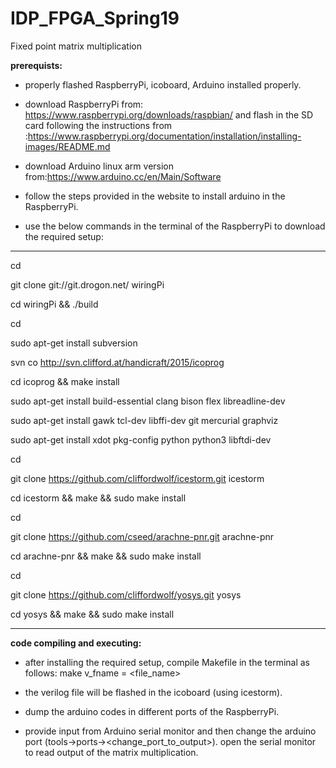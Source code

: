 # IDP_FPGA_Spring19
Fixed point matrix multiplication

**prerequists:**
  * properly flashed RaspberryPi, icoboard, Arduino installed properly.
  
  * download RaspberryPi from: https://www.raspberrypi.org/downloads/raspbian/ 
  and flash in the SD card following the instructions from :https://www.raspberrypi.org/documentation/installation/installing-images/README.md
  
  * download Arduino linux arm version from:https://www.arduino.cc/en/Main/Software
  * follow the steps provided in the website to install arduino in the RaspberryPi.
  
  * use the below commands in the terminal of the RaspberryPi to download the required setup:
 ---- 
cd

git clone git://git.drogon.net/ wiringPi

cd wiringPi && ./build

cd 

sudo apt-get install subversion

svn co http://svn.clifford.at/handicraft/2015/icoprog

cd icoprog && make install

sudo apt-get install build-essential clang bison flex libreadline-dev

sudo apt-get install gawk tcl-dev libffi-dev git mercurial graphviz

sudo apt-get install xdot pkg-config python python3 libftdi-dev

cd

git clone https://github.com/cliffordwolf/icestorm.git icestorm

cd icestorm && make && sudo make install

cd 

git clone https://github.com/cseed/arachne-pnr.git arachne-pnr

cd arachne-pnr && make && sudo make install

cd

git clone https://github.com/cliffordwolf/yosys.git yosys

cd yosys && make && sudo make install

----
  **code compiling and executing:**
  
  * after installing the required setup, compile Makefile in the terminal as follows:
              make v_fname = <file_name>
  
   * the verilog file will be flashed in the icoboard (using icestorm).
  
   * dump the arduino codes in different ports of the RaspberryPi.
  
   * provide input from Arduino serial monitor and then change the arduino port (tools->ports-><change_port_to_output>). open the  serial monitor to read output of the matrix multiplication. 
